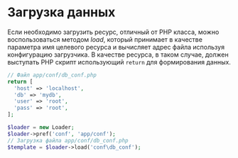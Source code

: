 # Загрузка данных

Если необходимо загрузить ресурс, отличный от PHP класса, можно воспользоваться 
методом _load_, который принимает в качестве параметра имя целевого ресурса
и вычисляет адрес файла используя конфигурацию загрузчика. В качестве ресурса, в 
таком случае, должен выступать PHP скрипт использующий `return` для формирования 
данных.

```php
// Файл app/conf/db_conf.php
return [
  'host' => 'localhost',
  'db' => 'mydb',
  'user' => 'root',
  'pass' => 'root',
];
```

```php
$loader = new Loader;
$loader->pref('conf', 'app/conf');
// Загрузка файла app/conf/db_conf.php
$template = $loader->load('conf\db_conf');
```
